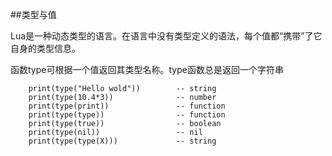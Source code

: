 ##类型与值

Lua是一种动态类型的语言。在语言中没有类型定义的语法，每个值都“携带”了它自身的类型信息。


函数type可根据一个值返回其类型名称。type函数总是返回一个字符串

        print(type("Hello wold"))        -- string
        print(type(10.4*3))              -- number
        print(type(print))               -- function
        print(type(type))                -- function
        print(type(true))                -- boolean
        print(type(nil))                 -- nil
        print(type(type(X)))             -- string